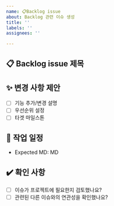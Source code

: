 ```yaml
---
name: 📋Backlog issue
about: Backlog 관련 이슈 생성
title: ''
labels: ''
assignees: ''

---
```

## 📋 Backlog issue 제목

<!-- 이슈에 대한 간단한 설명을 추가하세요. -->

## ✨ 변경 사항 제안

- [ ] 기능 추가/변경 설명
- [ ] 우선순위 설정
- [ ] 타겟 마일스톤

## 📅 작업 일정
- Expected MD: MD

## ✔️ 확인 사항

- [ ] 이슈가 프로젝트에 필요한지 검토했나요?
- [ ] 관련된 다른 이슈와의 연관성을 확인했나요?
